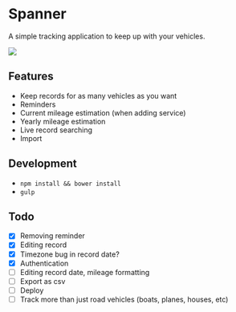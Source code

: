 # Spanner

A simple tracking application to keep up with your vehicles.

![](http://cl.ly/image/0J2J28263b0t/Screen%20Shot%202014-12-01%20at%2010.54.56%20AM.png)

## Features

* Keep records for as many vehicles as you want
* Reminders
* Current mileage estimation (when adding service)
* Yearly mileage estimation
* Live record searching
* Import

## Development

* `npm install && bower install`
* `gulp`

## Todo

* [x] Removing reminder
* [x] Editing record
* [x] Timezone bug in record date?
* [x] Authentication
* [ ] Editing record date, mileage formatting
* [ ] Export as csv
* [ ] Deploy
* [ ] Track more than just road vehicles (boats, planes, houses, etc)
